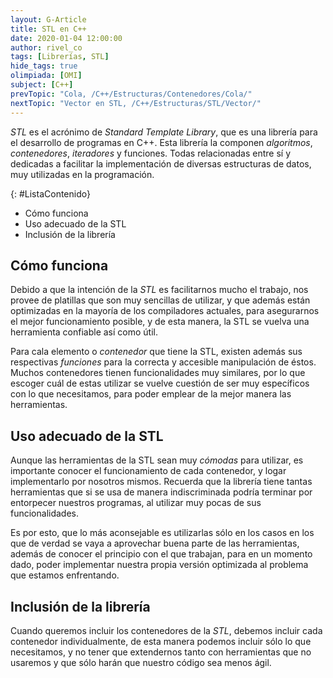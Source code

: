```yaml
---
layout: G-Article
title: STL en C++
date: 2020-01-04 12:00:00
author: rivel_co
tags: [Librerías, STL]
hide_tags: true
olimpiada: [OMI]
subject: [C++]
prevTopic: "Cola, /C++/Estructuras/Contenedores/Cola/"
nextTopic: "Vector en STL, /C++/Estructuras/STL/Vector/"
---
```


*STL* es el acrónimo de *Standard Template Library*, que es una librería para el desarrollo de programas en C++. Esta librería la componen *algoritmos*, *contenedores*, *iteradores* y funciones. Todas relacionadas entre sí y dedicadas a facilitar la implementación  de diversas estructuras de datos, muy utilizadas en la programación.

{: #ListaContenido}
- Cómo funciona
- Uso adecuado de la STL
- Inclusión de la librería

## Cómo funciona

Debido a que la intención de la *STL* es facilitarnos mucho el trabajo, nos provee de platillas que son muy sencillas de utilizar, y que además están optimizadas en la mayoría de los compiladores actuales, para asegurarnos el mejor funcionamiento posible, y de esta manera, la STL se vuelva una herramienta confiable así como útil.

Para cala elemento o *contenedor* que tiene la STL, existen además sus respectivas *funciones* para la correcta y accesible manipulación de éstos. Muchos contenedores tienen funcionalidades muy similares, por lo que escoger cuál de estas utilizar se vuelve cuestión de ser muy específicos con lo que necesitamos, para poder emplear de la mejor manera las herramientas.

## Uso adecuado de la STL

Aunque las herramientas de la STL sean muy *cómodas* para utilizar, es importante conocer el funcionamiento de cada contenedor, y logar implementarlo por nosotros mismos. Recuerda que la librería tiene tantas herramientas que si se usa de manera indiscriminada podría terminar por entorpecer nuestros programas, al utilizar muy pocas de sus funcionalidades.

Es por esto, que lo más aconsejable es utilizarlas sólo en los casos en los que de verdad se vaya a aprovechar buena parte de las herramientas, además de conocer el principio con el que trabajan, para en un momento dado, poder implementar nuestra propia versión optimizada al problema que estamos enfrentando.

## Inclusión de la librería

Cuando queremos incluir los contenedores de la *STL*, debemos incluir cada contenedor individualmente, de esta manera podemos incluir sólo lo que necesitamos, y no tener que extendernos tanto con herramientas que no usaremos y que sólo harán que nuestro código sea menos ágil.